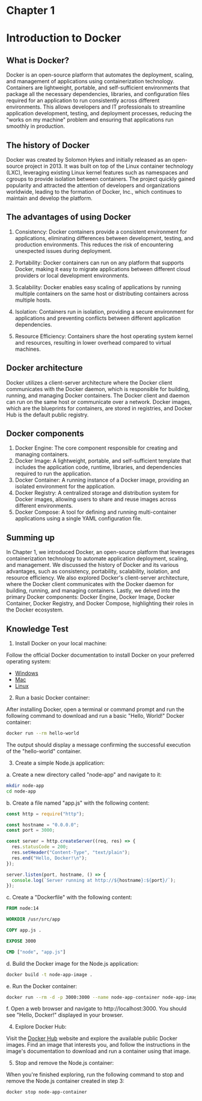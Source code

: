 # Chapter 1

# Introduction to Docker

## What is Docker?

Docker is an open-source platform that automates the deployment, scaling, and management of applications using containerization technology. Containers are lightweight, portable, and self-sufficient environments that package all the necessary dependencies, libraries, and configuration files required for an application to run consistently across different environments. This allows developers and IT professionals to streamline application development, testing, and deployment processes, reducing the "works on my machine" problem and ensuring that applications run smoothly in production.

## The history of Docker

Docker was created by Solomon Hykes and initially released as an open-source project in 2013. It was built on top of the Linux container technology (LXC), leveraging existing Linux kernel features such as namespaces and cgroups to provide isolation between containers. The project quickly gained popularity and attracted the attention of developers and organizations worldwide, leading to the formation of Docker, Inc., which continues to maintain and develop the platform.

## The advantages of using Docker

1. Consistency: Docker containers provide a consistent environment for applications, eliminating differences between development, testing, and production environments. This reduces the risk of encountering unexpected issues during deployment.

2. Portability: Docker containers can run on any platform that supports Docker, making it easy to migrate applications between different cloud providers or local development environments.

3. Scalability: Docker enables easy scaling of applications by running multiple containers on the same host or distributing containers across multiple hosts.

4. Isolation: Containers run in isolation, providing a secure environment for applications and preventing conflicts between different application dependencies.

5. Resource Efficiency: Containers share the host operating system kernel and resources, resulting in lower overhead compared to virtual machines.

## Docker architecture

Docker utilizes a client-server architecture where the Docker client communicates with the Docker daemon, which is responsible for building, running, and managing Docker containers. The Docker client and daemon can run on the same host or communicate over a network. Docker images, which are the blueprints for containers, are stored in registries, and Docker Hub is the default public registry.

## Docker components

1. Docker Engine: The core component responsible for creating and managing containers.
2. Docker Image: A lightweight, portable, and self-sufficient template that includes the application code, runtime, libraries, and dependencies required to run the application.
3. Docker Container: A running instance of a Docker image, providing an isolated environment for the application.
4. Docker Registry: A centralized storage and distribution system for Docker images, allowing users to share and reuse images across different environments.
5. Docker Compose: A tool for defining and running multi-container applications using a single YAML configuration file.

## Summing up

In Chapter 1, we introduced Docker, an open-source platform that leverages containerization technology to automate application deployment, scaling, and management. We discussed the history of Docker and its various advantages, such as consistency, portability, scalability, isolation, and resource efficiency. We also explored Docker's client-server architecture, where the Docker client communicates with the Docker daemon for building, running, and managing containers. Lastly, we delved into the primary Docker components: Docker Engine, Docker Image, Docker Container, Docker Registry, and Docker Compose, highlighting their roles in the Docker ecosystem.

## Knowledge Test

1. Install Docker on your local machine:

Follow the official Docker documentation to install Docker on your preferred operating system:

- [Windows](https://docs.docker.com/desktop/install/windows-install/)
- [Mac](https://docs.docker.com/desktop/install/mac-install/)
- [Linux](https://docs.docker.com/engine/install/)

2. Run a basic Docker container:

After installing Docker, open a terminal or command prompt and run the following command to download and run a basic "Hello, World!" Docker container:

```bash
docker run --rm hello-world
```

The output should display a message confirming the successful execution of the "hello-world" container.

3. Create a simple Node.js application:

a. Create a new directory called "node-app" and navigate to it:

```bash
mkdir node-app
cd node-app
```

b. Create a file named "app.js" with the following content:

```javascript
const http = require("http");

const hostname = "0.0.0.0";
const port = 3000;

const server = http.createServer((req, res) => {
  res.statusCode = 200;
  res.setHeader("Content-Type", "text/plain");
  res.end("Hello, Docker!\n");
});

server.listen(port, hostname, () => {
  console.log(`Server running at http://${hostname}:${port}/`);
});
```

c. Create a "Dockerfile" with the following content:

```Dockerfile
FROM node:14

WORKDIR /usr/src/app

COPY app.js .

EXPOSE 3000

CMD ["node", "app.js"]
```

d. Build the Docker image for the Node.js application:

```bash
docker build -t node-app-image .
```

e. Run the Docker container:

```bash
docker run --rm -d -p 3000:3000 --name node-app-container node-app-image
```

f. Open a web browser and navigate to http://localhost:3000. You should see "Hello, Docker!" displayed in your browser.

4. Explore Docker Hub:

Visit the [Docker Hub](https://hub.docker.com/) website and explore the available public Docker images. Find an image that interests you, and follow the instructions in the image's documentation to download and run a container using that image.

5. Stop and remove the Node.js container:

When you're finished exploring, run the following command to stop and remove the Node.js container created in step 3:

```bash
docker stop node-app-container
```
